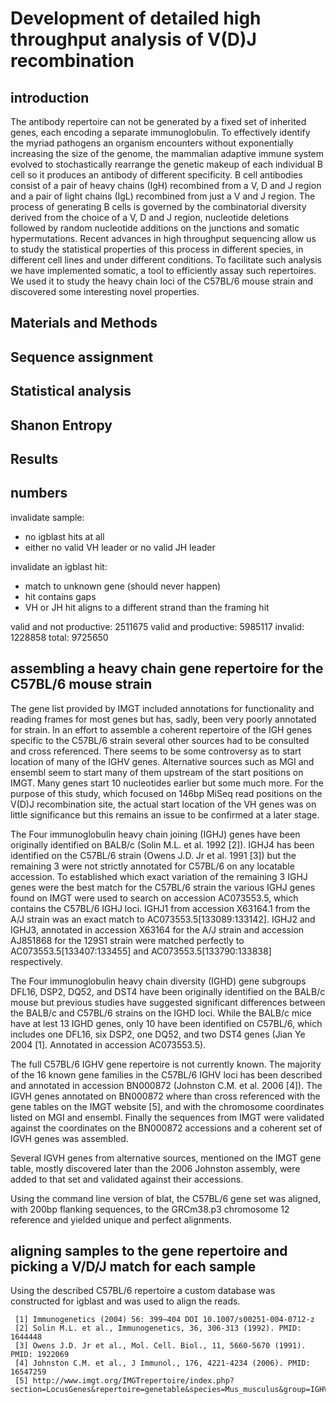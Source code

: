 # Development of detailed high throughput analysis of V(D)J recombination

## introduction
The antibody repertoire can not be generated by a fixed set of inherited genes, each encoding a separate immunoglobulin. To effectively identify the myriad pathogens an organism encounters without exponentially increasing the size of the genome, the mammalian adaptive immune system evolved to stochastically rearrange the genetic makeup of each individual B cell so it produces an antibody of different specificity. B cell antibodies consist of a pair of heavy chains (IgH) recombined from a V, D and J region and a pair of light chains (IgL) recombined from just a V and J region. The process of generating B cells is governed by the combinatorial diversity derived from the choice of a V, D and J region, nucleotide deletions followed by random nucleotide additions on the junctions and somatic hypermutations. Recent advances in high throughput sequencing allow us to study the statistical properties of this process in different species, in different cell lines and under different conditions. To facilitate such analysis we have implemented somatic, a tool to efficiently assay such repertoires. We used it to study the heavy chain loci of the C57BL/6 mouse strain and discovered some interesting novel properties.





## Materials and Methods
## Sequence assignment
## Statistical analysis
## Shanon Entropy
## Results

## numbers

invalidate sample:
 * no igblast hits at all
 * either no valid VH leader or no valid JH leader

invalidate an igblast hit:
 * match to unknown gene (should never happen)
 * hit contains gaps
 * VH or JH hit aligns to a different strand than the framing hit
 
valid and not productive: 2511675
valid and productive: 5985117
invalid: 1228858
total: 9725650

## assembling a heavy chain gene repertoire for the C57BL/6 mouse strain

The gene list provided by IMGT included annotations for functionality and reading frames for most genes but has, sadly, been very poorly annotated for strain. In an effort to assemble a coherent repertoire of the IGH genes specific to the C57BL/6 strain several other sources had to be consulted and cross referenced. There seems to be some controversy as to start location of many of the IGHV genes. Alternative sources such as MGI and ensembl seem to start many of them upstream of the start positions on IMGT. Many genes start 10 nucleotides earlier but some much more. For the purpose of this study, which focused on 146bp MiSeq read positions on the V(D)J recombination site, the actual start location of the VH genes was on little significance 
but this remains an issue to be confirmed at a later stage.

The Four immunoglobulin heavy chain joining (IGHJ) genes have been originally identified on BALB/c (Solin M.L. et al. 1992 [2]).
IGHJ4 has been identified on the C57BL/6 strain (Owens J.D. Jr et al. 1991 [3]) but the remaining 3 were not strictly annotated for C57BL/6 on any locatable accession. To established which exact variation of the remaining 3 IGHJ genes were the best match for the C57BL/6 strain the various IGHJ genes found on IMGT were used to search on accession AC073553.5, which contains the C57BL/6 IGHJ loci. IGHJ1 from accession X63164.1 from the A/J strain was an exact match to AC073553.5[133089:133142]. IGHJ2 and IGHJ3, annotated in accession X63164 for the A/J strain and accession AJ851868 for the 129S1 strain were matched perfectly to AC073553.5[133407:133455] and AC073553.5[133790:133838] respectively.

The Four immunoglobulin heavy chain diversity (IGHD) gene subgroups DFL16, DSP2, DQ52, and DST4 have been originally identified on the BALB/c mouse but previous studies have suggested significant differences between the BALB/c and C57BL/6 strains on the IGHD loci. While the BALB/c mice have at lest 13 IGHD genes, only 10 have been identified on C57BL/6, which includes one DFL16, six DSP2, one DQ52, and two DST4 genes (Jian Ye 2004 [1]. Annotated in accession AC073553.5).

The full C57BL/6 IGHV gene repertoire is not currently known. The majority of the 16 known gene families in the C57BL/6 IGHV loci has been described and annotated in accession BN000872 (Johnston C.M. et al. 2006 [4]). The IGVH genes annotated on BN000872 where than cross referenced with the gene tables on the IMGT website [5], and with the chromosome coordinates listed on MGI and ensembl. Finally the sequences from IMGT were validated against the coordinates on the BN000872 accessions and a coherent set of IGVH genes was assembled.

Several IGVH genes from alternative sources, mentioned on the IMGT gene table, mostly discovered later than the 2006 Johnston assembly, were added to that set and validated against their accessions.

Using the command line version of blat, the C57BL/6 gene set was aligned, with 200bp flanking sequences, to the GRCm38.p3 chromosome 12 reference and yielded unique and perfect alignments.


## aligning samples to the gene repertoire and picking a V/D/J match for each sample
Using the described C57BL/6 repertoire a custom database was constructed for igblast and was used to align the reads. 


```
 [1] Immunogenetics (2004) 56: 399–404 DOI 10.1007/s00251-004-0712-z
 [2] Solin M.L. et al., Immunogenetics, 36, 306-313 (1992). PMID: 1644448
 [3] Owens J.D. Jr et al., Mol. Cell. Biol., 11, 5660-5670 (1991). PMID: 1922069
 [4] Johnston C.M. et al., J Immunol., 176, 4221-4234 (2006). PMID: 16547259
 [5] http://www.imgt.org/IMGTrepertoire/index.php?section=LocusGenes&repertoire=genetable&species=Mus_musculus&group=IGHV
```